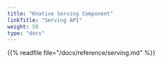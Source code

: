 ```yaml
---
title: "Knative Serving Component"
linkTitle: "Serving API"
weight: 50
type: "docs"
---
```


{{% readfile file="/docs/reference/serving.md" %}}
